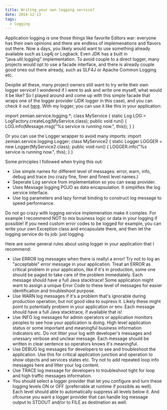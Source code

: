 ```yaml
---
title: Writing your own logging service?
date: 2014-12-13
tags:
  - logging
---
```

Application logging is one those things like favorite Editors war: everyone has their own opinions and there are endless of implemenations and flavors out there. Now a days, you likely would want to use something already available such as Log4j or Logback. Even JDK has a built in "java.util.logging" implementation. To avoid couple to a direct logger, many projects would opt to use a facade interface, and there is already couple good ones out there already, such as SLF4J or Apache Common Logging etc.

Despite all these, many project owners still want to try write their own logger service! I wondered if I were to ask and write one myself, what would it be like? So I played around and come up with this simple facade that wraps one of the logger provider (JDK logger in this case), and you can check it out [here](https://github.com/saltnlight5/java-ee6-examples/tree/master/common-service/src/main/java/zemian/service/logging). With my logger, you can use it like this in your application:

 import zemian.service.logging.*;
 class MyService {
   static Log LOG = LogFactory.createLog(MyService.class);
   public void run() {
     LOG.info(Message.msg("%s service is running now.", this));
   }
 }

Or you can use the Logger wrapper to avoid many imports:
 import zemian.service.logging.Logger;
 class MyService2 {
   static Logger LOGGER = new Logger(MyService2.class);
   public void run() {
     LOGGER.info("%s service is running now.", this);
   }
 }

Some principles I followed when trying this out:

- Use simple names for different level of messages: error, warn, info, debug and trace (no crazy fine, finer and finest level names.)
- Seperate Log service from implementation so you can swap provider.
- Uses Message logging POJO as data encapsulation. It simplifies the log service interface.
- Use log parameters and lazy format binding to construct log message to speed performance. 

Do not go crazy with logging service implemenation make it complex. For example I recommend NOT to mix business logic or data in your logging if possible! If you need custom error codes to be logged for example, you can write your own Exception class and encapsulate there, and then let the logging service do its job: just logging.

Here are some general rules about using logger in your application that I recommend:

-  Use ERROR log messages when there is reallyl a error! Try not to log an "acceptable" error message in your application. Treat an ERROR as critical problem in your application, like if it's in production, some one should be paged to take care of the problem immediately. Each message should have a full Java stacktrace! Some application might want to assign a unique Error Code to these level of messages for easier identification and troubleshoot purpose.
- Use WARN log messages if it's a problem that's ignorable during production operation, but not good idea to supress it. Likely these might point to potentially problem in your application or env. Each message should have a full Java stacktrace, if available that is!
- Use INFO log messages for admin operators or application monitors peoples to see how your application is doing. High level application status or some important and meaningful business information indicators etc. Do not litter your log with developer's messages and unessary verbose and unclear message. Each message should be written in clear sentence so operators knows it's meaningful.
- Use DEBUG log messages for developers to see and troubleshoot the application. Use this for critical application junction and operation to show objects and services states etc. Try not to add repeated loop info messages here and litter your log content.
- Use TRACE log message for developers to troubleshoot tight for loop and high traffic messages information.
- You should select a logger provider that let you configure and turn these logging levels ON or OFF (preferrable at runtime if possible as well). Each level should able to automatically suppress all levels below it. And ofcourse you want a logger provider that can handle log message output to STDOUT and/or to FILE as destination as well.